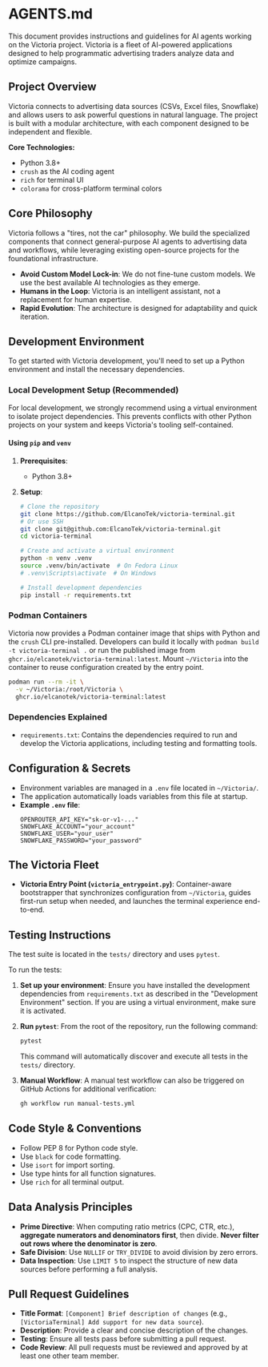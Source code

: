 # AGENTS.md

This document provides instructions and guidelines for AI agents working on the Victoria project. Victoria is a fleet of AI-powered applications designed to help programmatic advertising traders analyze data and optimize campaigns.

## Project Overview

Victoria connects to advertising data sources (CSVs, Excel files, Snowflake) and allows users to ask powerful questions in natural language. The project is built with a modular architecture, with each component designed to be independent and flexible.

**Core Technologies:**
- Python 3.8+
- `crush` as the AI coding agent
- `rich` for terminal UI
- `colorama` for cross-platform terminal colors

## Core Philosophy

Victoria follows a "tires, not the car" philosophy. We build the specialized components that connect general-purpose AI agents to advertising data and workflows, while leveraging existing open-source projects for the foundational infrastructure.

- **Avoid Custom Model Lock-in**: We do not fine-tune custom models. We use the best available AI technologies as they emerge.
- **Humans in the Loop**: Victoria is an intelligent assistant, not a replacement for human expertise.
- **Rapid Evolution**: The architecture is designed for adaptability and quick iteration.

## Development Environment

To get started with Victoria development, you'll need to set up a Python environment and install the necessary dependencies.

### Local Development Setup (Recommended)

For local development, we strongly recommend using a virtual environment to isolate project dependencies. This prevents conflicts with other Python projects on your system and keeps Victoria's tooling self-contained.

#### Using `pip` and `venv`

1.  **Prerequisites**:
    - Python 3.8+

2.  **Setup**:
    ```bash
    # Clone the repository
    git clone https://github.com/ElcanoTek/victoria-terminal.git
    # Or use SSH
    git clone git@github.com:ElcanoTek/victoria-terminal.git
    cd victoria-terminal

    # Create and activate a virtual environment
    python -m venv .venv
    source .venv/bin/activate  # On Fedora Linux
    # .venv\Scripts\activate  # On Windows

    # Install development dependencies
    pip install -r requirements.txt
    ```

### Podman Containers

Victoria now provides a Podman container image that ships with Python and the `crush` CLI pre-installed. Developers can build it locally with `podman build -t victoria-terminal .` or run the published image from `ghcr.io/elcanotek/victoria-terminal:latest`. Mount `~/Victoria` into the container to reuse configuration created by the entry point.

```bash
podman run --rm -it \
  -v ~/Victoria:/root/Victoria \
  ghcr.io/elcanotek/victoria-terminal:latest
```

### Dependencies Explained

- `requirements.txt`: Contains the dependencies required to run and develop the Victoria applications, including testing and formatting tools.

## Configuration & Secrets

- Environment variables are managed in a `.env` file located in `~/Victoria/`.
- The application automatically loads variables from this file at startup.
- **Example `.env` file**:
  ```
  OPENROUTER_API_KEY="sk-or-v1-..."
  SNOWFLAKE_ACCOUNT="your_account"
  SNOWFLAKE_USER="your_user"
  SNOWFLAKE_PASSWORD="your_password"
  ```

## The Victoria Fleet

- **Victoria Entry Point (`victoria_entrypoint.py`)**: Container-aware bootstrapper that synchronizes configuration from `~/Victoria`, guides first-run setup when needed, and launches the terminal experience end-to-end.

## Testing Instructions

The test suite is located in the `tests/` directory and uses `pytest`.

To run the tests:

1.  **Set up your environment**: Ensure you have installed the development dependencies from `requirements.txt` as described in the "Development Environment" section. If you are using a virtual environment, make sure it is activated.

2.  **Run `pytest`**: From the root of the repository, run the following command:
    ```bash
    pytest
    ```
    This command will automatically discover and execute all tests in the `tests/` directory.

3.  **Manual Workflow**: A manual test workflow can also be triggered on GitHub Actions for additional verification:
    ```bash
    gh workflow run manual-tests.yml
    ```

## Code Style & Conventions

- Follow PEP 8 for Python code style.
- Use `black` for code formatting.
- Use `isort` for import sorting.
- Use type hints for all function signatures.
- Use `rich` for all terminal output.

## Data Analysis Principles

- **Prime Directive**: When computing ratio metrics (CPC, CTR, etc.), **aggregate numerators and denominators first**, then divide. **Never filter out rows where the denominator is zero**.
- **Safe Division**: Use `NULLIF` or `TRY_DIVIDE` to avoid division by zero errors.
- **Data Inspection**: Use `LIMIT 5` to inspect the structure of new data sources before performing a full analysis.

## Pull Request Guidelines

- **Title Format**: `[Component] Brief description of changes` (e.g., `[VictoriaTerminal] Add support for new data source`).
- **Description**: Provide a clear and concise description of the changes.
- **Testing**: Ensure all tests pass before submitting a pull request.
- **Code Review**: All pull requests must be reviewed and approved by at least one other team member.



